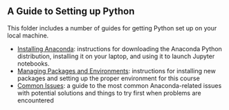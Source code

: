 ## A Guide to Setting up Python

This folder includes a number of guides for getting Python set up on your local machine.

- [Installing Anaconda](installing-anaconda.md): instructions for downloading the Anaconda Python distribution, installing it on your laptop, and using it to launch Jupyter notebooks.
- [Managing Packages and Environments](managing-packages.md): instructions for installing new packages and setting up the proper environment for this course
- [Common Issues](common-issues.md): a guide to the most common Anaconda-related issues with potential solutions and things to try first when problems are encountered
